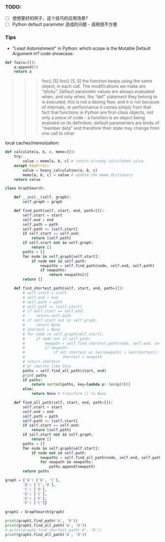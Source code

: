 ### TODO:
- [ ] 想想更好的例子，这个技巧的应用场景?
- [ ] Python default parameter 造成的问题 - 调用很不方便

### Tips
- "Least Astonishment" in Python: which scope is the Mutable Default Argument in?
code showcase:

```python
def foo(a=[]):
    a.append(5)
    return a
```

>>> foo()
[5]
>>> foo()
[5, 5]
the function keeps using the same object, in each call. The modifications we make are “sticky”.
Default parameter values are always evaluated when, and only when, the “def” statement they belong to is executed;
this is not a desing flaw, and it is not because of internals, or performance
it comes simply from that fact that functions in Python are first-class objects, not only a piece of code - a function is an object being evaluted on its definition; default paramerters are kinds of "member data" and therefore their state may change from one call to other

local caches/memoization:

```python
def calculate(a, b, c, memo={}):
    try:
        value = memo[a, b, c] # return already calculated value
    except KeyError:
        value = heavy_calculation(a, b, c)
        memo[a, b, c] = value # update the memo dictionary
    return value
```

```python
class GraphSearch:

    def __init__(self, graph):
        self.graph = graph

    def find_path(self, start, end, path=[]):
        self.start = start
        self.end = end
        self.path = path
        self.path += [self.start]
        if self.start == self.end:
            return [self.path]
        if self.start not in self.graph:
            return []
        paths = []
        for node in self.graph[self.start]:
            if node not in self.path:
                newpaths = self.find_path(node, self.end, self.path)
                if newpaths:
                    return newpaths[0]
        return []

    def find_shortest_path(self, start, end, path=[]):
        # self.start = start
        # self.end = end
        # self.path = path
        # self.path += [self.start]
        # if self.start == self.end:
        #     return self.path
        # if self.start not in self.graph:
        #     return None
        # shortest = None
        # for node in self.graph[self.start]:
        #     if node not in self.path:
        #         newpath = self.find_shortest_path(node, self.end, self.path)
        #         if newpath:
        #             if not shortest or len(newpath) < len(shortest):
        #                 shortest = newpath
        # return shortest
        # or rewrite like this
        paths = self.find_all_path(start, end)
        print paths
        if paths:
            return sorted(paths, key=lambda p: len(p))[0]
        else:
            return None # transform [] to None

    def find_all_path(self, start, end, path=[]):
        self.start = start
        self.end = end
        self.path = path
        self.path += [self.start]
        if self.start == self.end:
            return [self.path]
        if self.start not in self.graph:
            return []
        paths = []
        for node in self.graph[self.start]:
            if node not in self.path:
                newpaths = self.find_all_path(node, self.end, self.path)
                for newpath in newpaths:
                    paths.append(newpath)
        return paths

graph = {'A': ['B', 'C'],
        'B': ['C','D'],
        'C': ['D'],
        'D': ['C'],
        'E': ['F'],
        'F': ['C']}

graph1 = GraphSearch(graph)

print(graph1.find_path('A', 'D'))
print(graph1.find_all_path('A', 'D'))
# print(graph1.find_shortest_path('A', 'D'))
print(graph1.find_all_path('A', 'D'))
```

